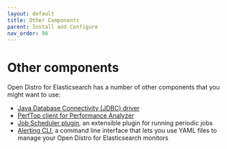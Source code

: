 ```yaml
---
layout: default
title: Other Components
parent: Install and Configure
nav_order: 98
---
```


# Other components

Open Distro for Elasticsearch has a number of other components that you might want to use:

- [Java Database Connectivity (JDBC) driver](../../sql/jdbc)
- [PerfTop client for Performance Analyzer](../../pa/)
- [Job Scheduler plugin](https://github.com/opendistro-for-elasticsearch/job-scheduler), an extensible plugin for running periodic jobs
- [Alerting CLI](https://github.com/mihirsoni/odfe-monitor-cli), a command line interface that lets you use YAML files to manage your Open Distro for Elasticsearch monitors
